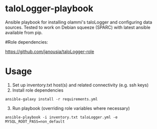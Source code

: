 # taloLogger-playbook

Ansible playbook for installing olammi's taloLogger and configuring data sources.
Tested to work on Debian squeeze (SPARC) with latest ansible available from pip.

#Role dependencies:

https://github.com/janousia/taloLogger-role

# Usage

1) Set up inventory.txt host(s) and related connectivity (e.g. ssh keys)
2) Install role dependencies 

`
ansible-galaxy install -r requirements.yml
`

3) Run playbook (overriding role variables where necessary)

`
ansible-playbook -i inventory.txt taloLogger.yml -e MYSQL_ROOT_PASS=non_default
`
